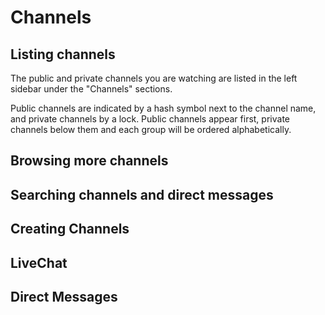 # Channels

## Listing channels

The public and private channels you are watching are listed in the left sidebar under the "Channels" sections.

Public channels are indicated by a hash symbol next to the channel name, and private channels by a lock. Public channels appear first, private channels below them and each group will be ordered alphabetically.

## Browsing more channels

## Searching channels and direct messages

## Creating Channels

## LiveChat

## Direct Messages
